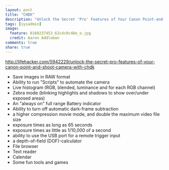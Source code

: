 ```yaml
---
layout: post
title: "CHDK"
description: "Unlock the Secret 'Pro' Features of Your Canon Point-and-Shoot with CHDK"
tags: [sysadmin]
image:
  feature: 8160237453_62c4c8c48e_o.jpg
  credit: Aaron Addleman
comments: true
share: true
---
```


http://lifehacker.com/5942229/unlock-the-secret-pro-features-of-your-canon-point-and-shoot-camera-with-chdk

<ul>
  <li> Save images in RAW format</li>
  <li> Ability to run "Scripts" to automate the camera</li>
  <li> Live histogram (RGB, blended, luminance and for each RGB channel)</li>
  <li> Zebra mode (blinking highlights and shadows to show over/under exposed areas)</li>
  <li> An "always on" full range Battery indicator</li>
  <li> Ability to turn off automatic dark-frame subtraction</li>
  <li> a higher compression movie mode, and double the maximum video file size</li>
  <li> exposure times as long as 65 seconds</li>
  <li> exposure times as little as 1/10,000 of a second</li>
  <li> ability to use the USB port for a remote trigger input</li>
  <li> a depth-of-field (DOF)-calculator</li>
  <li> File browser</li>
  <li> Text reader</li>
  <li> Calendar</li>
  <li> Some fun tools and games</li>
</ul>
